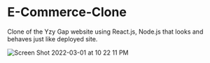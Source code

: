# E-Commerce-Clone
Clone of the Yzy Gap website using React.js, Node.js that looks and behaves just like deployed site. 

![Screen Shot 2022-03-01 at 10 22 11 PM](https://user-images.githubusercontent.com/66544442/156288894-21564686-c6bc-464d-b86f-c4e1267a776e.png)
